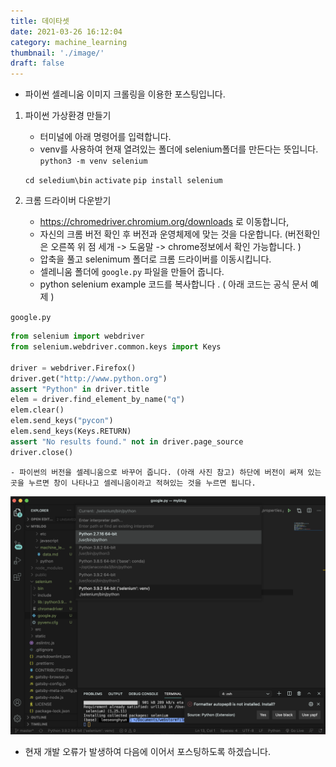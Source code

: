 ```yaml
---
title: 데이타셋
date: 2021-03-26 16:12:04
category: machine_learning
thumbnail: './image/'
draft: false
---
```


- 파이썬 셀레니움 이미지 크롤링을 이용한 포스팅입니다.

1. 파이썬 가상환경 만들기

   - 터미널에 아래 명령어를 입력합니다.
   - venv를 사용하여 현재 열려있는 폴더에 selenium폴더를 만든다는 뜻입니다.
     `python3 -m venv selenium`

   `cd seledium\bin`
   `activate`
   `pip install selenium`

2. 크롬 드라이버 다운받기
   - https://chromedriver.chromium.org/downloads 로 이동합니다,
   - 자신의 크롬 버전 확인 후 버전과 운영체제에 맞는 것을 다운합니다.
     (버전확인은 오른쪽 위 점 세개 -> 도움말 -> chrome정보에서 확인 가능합니다. )
   - 압축을 풀고 selenimum 폴더로 크롬 드라이버를 이동시킵니다.
   - 셀레니움 폴더에 `google.py` 파일을 만들어 줍니다.
   - python selenium example 코드를 복사합니다 . ( 아래 코드는 공식 문서 예제 )

`google.py`

```python
from selenium import webdriver
from selenium.webdriver.common.keys import Keys

driver = webdriver.Firefox()
driver.get("http://www.python.org")
assert "Python" in driver.title
elem = driver.find_element_by_name("q")
elem.clear()
elem.send_keys("pycon")
elem.send_keys(Keys.RETURN)
assert "No results found." not in driver.page_source
driver.close()
```

    - 파이썬의 버전을 셀레니움으로 바꾸어 줍니다. (아래 사진 참고) 하단에 버전이 써져 있는 곳을 누르면 창이 나타나고 셀레니움이라고 적혀있는 것을 누르면 됩니다.

![ex_screenshot](./image/data1.png)

- 현재 개발 오류가 발생하여 다음에 이어서 포스팅하도록 하겠습니다.
